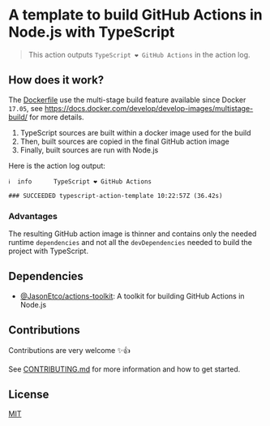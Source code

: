 # A template to build GitHub Actions in Node.js with TypeScript

> This action outputs `TypeScript ❤️ GitHub Actions` in the action log.

## How does it work?

The [Dockerfile](./Dockerfile) use the multi-stage build feature available since Docker `17.05`, see https://docs.docker.com/develop/develop-images/multistage-build/ for more details.

1. TypeScript sources are built within a docker image used for the build
2. Then, built sources are copied in the final GitHub action image
3. Finally, built sources are run with Node.js

Here is the action log output:

```shell
ℹ  info      TypeScript ❤️ GitHub Actions

### SUCCEEDED typescript-action-template 10:22:57Z (36.42s)
```

### Advantages

The resulting GitHub action image is thinner and contains only the needed runtime `dependencies` and not all the
`devDependencies` needed to build the project with TypeScript.

## Dependencies

- [@JasonEtco/actions-toolkit](https://github.com/JasonEtco/actions-toolkit): A toolkit for building GitHub Actions in Node.js

## Contributions

Contributions are very welcome ✨👍

See [CONTRIBUTING.md](./CONTRIBUTING.md) for more information and how to get started.

## License

[MIT](./LICENSE.md)
